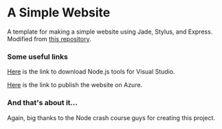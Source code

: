# A Simple Website

A template for making a simple website using Jade, Stylus, and Express.  Modified from [this repository](https://github.com/node-crash-course/jade-templating).

### Some useful links

[Here](https://www.visualstudio.com/features/node-js-vs) is the link to download Node.js tools for Visual Studio.

[Here](https://blogs.msdn.microsoft.com/microsoft_student_developer_blog/2015/07/20/welcome-to-visual-studio-2015-with-azure/) is the link to publish the website on Azure.

### And that's about it... 

Again, big thanks to the Node crash course guys for creating this project.

